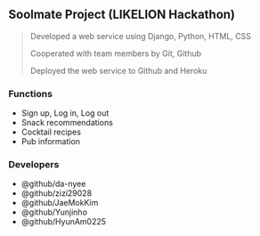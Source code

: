## Soolmate Project (LIKELION Hackathon)

> Developed a web service using Django, Python, HTML, CSS
>
> Cooperated with team members by Git, Github
>
> Deployed the web service to Github and Heroku

### Functions
- Sign up, Log in, Log out
- Snack recommendations
- Cocktail recipes
- Pub information

### Developers
- @github/da-nyee
- @github/zizi29028
- @github/JaeMokKim
- @github/Yunjinho
- @github/HyunAm0225